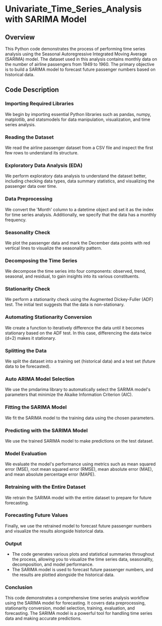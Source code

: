 # Univariate_Time_Series_Analysis with SARIMA Model

## Overview
This Python code demonstrates the process of performing time series analysis using the Seasonal Autoregressive Integrated Moving Average (SARIMA) model. The dataset used in this analysis contains monthly data on the number of airline passengers from 1949 to 1960. The primary objective is to build a SARIMA model to forecast future passenger numbers based on historical data.

## Code Description
### Importing Required Libraries
We begin by importing essential Python libraries such as pandas, numpy, matplotlib, and statsmodels for data manipulation, visualization, and time series analysis.
### Reading the Dataset
We read the airline passenger dataset from a CSV file and inspect the first few rows to understand its structure.
### Exploratory Data Analysis (EDA)
We perform exploratory data analysis to understand the dataset better, including checking data types, data summary statistics, and visualizing the passenger data over time.
### Data Preprocessing
We convert the 'Month' column to a datetime object and set it as the index for time series analysis. Additionally, we specify that the data has a monthly frequency.
### Seasonality Check
We plot the passenger data and mark the December data points with red vertical lines to visualize the seasonality pattern.
### Decomposing the Time Series
We decompose the time series into four components: observed, trend, seasonal, and residual, to gain insights into its various constituents.
### Stationarity Check
We perform a stationarity check using the Augmented Dickey-Fuller (ADF) test. The initial test suggests that the data is non-stationary.
### Automating Stationarity Conversion
We create a function to iteratively difference the data until it becomes stationary based on the ADF test. In this case, differencing the data twice (d=2) makes it stationary.
### Splitting the Data
We split the dataset into a training set (historical data) and a test set (future data to be forecasted).
### Auto ARIMA Model Selection
We use the pmdarima library to automatically select the SARIMA model's parameters that minimize the Akaike Information Criterion (AIC).
### Fitting the SARIMA Model
We fit the SARIMA model to the training data using the chosen parameters.
### Predicting with the SARIMA Model
We use the trained SARIMA model to make predictions on the test dataset.
### Model Evaluation
We evaluate the model's performance using metrics such as mean squared error (MSE), root mean squared error (RMSE), mean absolute error (MAE), and mean absolute percentage error (MAPE).
### Retraining with the Entire Dataset
We retrain the SARIMA model with the entire dataset to prepare for future forecasting.
### Forecasting Future Values
Finally, we use the retrained model to forecast future passenger numbers and visualize the results alongside historical data.
### Output
* The code generates various plots and statistical summaries throughout the process, allowing you to visualize the time series data, seasonality, decomposition, and model performance.
* The SARIMA model is used to forecast future passenger numbers, and the results are plotted alongside the historical data.
### Conclusion
This code demonstrates a comprehensive time series analysis workflow using the SARIMA model for forecasting. It covers data preprocessing, stationarity conversion, model selection, training, evaluation, and forecasting. The SARIMA model is a powerful tool for handling time series data and making accurate predictions.
